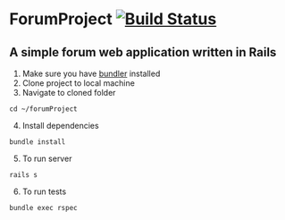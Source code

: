 # ForumProject [![Build Status](https://travis-ci.org/akiraandy/forumProject.svg?branch=master)](https://travis-ci.org/akiraandy/forumProject)

## A simple forum web application written in Rails

1. Make sure you have [bundler](http://bundler.io/) installed
2. Clone project to local machine
3. Navigate to cloned folder

```
cd ~/forumProject
```

4. Install dependencies
```
bundle install
```

5. To run server
```
rails s
```

6. To run tests
```
bundle exec rspec
```
